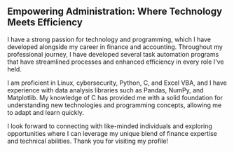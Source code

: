 ## Empowering Administration: Where Technology Meets Efficiency 

I have a strong passion for technology and programming, which I have developed alongside my career in finance and accounting. Throughout my professional journey, I have developed several task automation programs that have streamlined processes and enhanced efficiency in every role I've held.

I am proficient in Linux, cybersecurity, Python, C, and Excel VBA, and I have experience with data analysis libraries such as Pandas, NumPy, and Matplotlib. My knowledge of C has provided me with a solid foundation for understanding new technologies and programming concepts, allowing me to adapt and learn quickly.

I look forward to connecting with like-minded individuals and exploring opportunities where I can leverage my unique blend of finance expertise and technical abilities. Thank you for visiting my profile!

<!--
**ekmartinez/ekmartinez** is a ✨ _special_ ✨ repository because its `README.md` (this file) appears on your GitHub profile.

Here are some ideas to get you started:

- 🔭 I’m currently working on ...
- 🌱 I’m currently learning ...
- 👯 I’m looking to collaborate on ...
- 🤔 I’m looking for help with ...
- 💬 Ask me about ...
- 📫 How to reach me: ...
- 😄 Pronouns: ...
- ⚡ Fun fact: ...
-->
